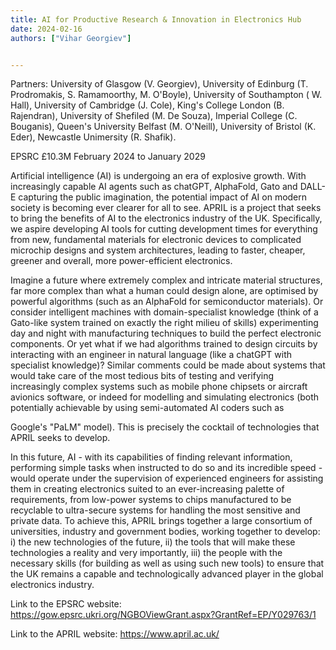 ```yaml
---
title: AI for Productive Research & Innovation in Electronics Hub
date: 2024-02-16
authors: ["Vihar Georgiev"]


---
```


Partners: University of Glasgow (V. Georgiev), University of Edinburg (T. Prodromakis, S. Ramamoorthy, M. O'Boyle), 
University of Southampton ( W. Hall), 
University of Cambridge (J. Cole), King's College London (B. Rajendran), University of Shefiled (M. De Souza), Imperial College (C. Bouganis), Queen's University Belfast (M. O'Neill), University of Bristol (K. Eder), Newcastle Unimersity (R. Shafik). 

EPSRC £10.3M February 2024 to January 2029


<!--more-->

Artificial intelligence (AI) is undergoing an era of explosive growth. With increasingly capable AI agents such as chatGPT, AlphaFold, Gato and DALL-E capturing the public imagination, the potential impact of AI on modern society is becoming ever clearer for all to see. APRIL is a project that seeks to bring the benefits of AI to the electronics industry of the UK. Specifically, we aspire developing AI tools for cutting development times for everything from new, fundamental materials for electronic devices to complicated microchip designs and system architectures, leading to faster, cheaper, greener and overall, more power-efficient electronics.

Imagine a future where extremely complex and intricate material structures, far more complex than what a human could design alone, are optimised by powerful algorithms (such as an AlphaFold for semiconductor materials). Or consider intelligent machines with domain-specialist knowledge (think of a Gato-like system trained on exactly the right milieu of skills) experimenting day and night with manufacturing techniques to build the perfect electronic components. Or yet what if we had algorithms trained to design circuits by interacting with an engineer in natural language (like a chatGPT with specialist knowledge)? Similar comments could be made about systems that would take care of the most tedious bits of testing and verifying increasingly complex systems such as mobile phone chipsets or aircraft avionics software, or indeed for modelling and simulating electronics (both potentially achievable by using semi-automated AI coders such as

Google's "PaLM" model). This is precisely the cocktail of technologies that APRIL seeks to develop.

In this future, AI - with its capabilities of finding relevant information, performing simple tasks when instructed to do so and its incredible speed - would operate under the supervision of experienced engineers for assisting them in creating electronics suited to an ever-increasing palette of requirements, from low-power systems to chips manufactured to be recyclable to ultra-secure systems for handling the most sensitive and private data. To achieve this, APRIL brings together a large consortium of universities, industry and government bodies, working together to develop: i) the new technologies of the future, ii) the tools that will make these technologies a reality and very importantly, iii) the people with the necessary skills (for building as well as using such new tools) to ensure that the UK remains a capable and technologically advanced player in the global electronics industry.

Link to the EPSRC website:
https://gow.epsrc.ukri.org/NGBOViewGrant.aspx?GrantRef=EP/Y029763/1

Link to the APRIL website:
https://www.april.ac.uk/



